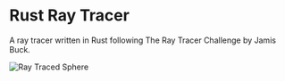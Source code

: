 # Rust Ray Tracer

A ray tracer written in Rust following The Ray Tracer Challenge by Jamis Buck.

![Ray Traced Sphere](https://i.imgur.com/X6TcOxj.png)
